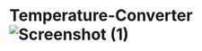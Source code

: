 # Temperature-Converter![Screenshot (1)](https://github.com/navinGitkr/Temperature-Converter/assets/147358202/44d0daa8-3746-4cd1-b419-6e5e102a27d5)

